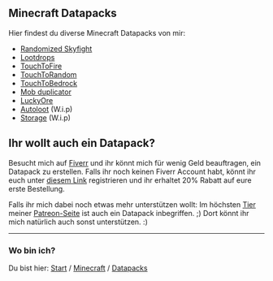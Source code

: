 ## Minecraft Datapacks

Hier findest du diverse Minecraft Datapacks von mir:

- [Randomized Skyfight](/minecraft/datapacks/randomizedskyfight)
- [Lootdrops](/minecraft/datapacks/lootdrops)
- [TouchToFire](/minecraft/datapacks/touchtofire)
- [TouchToRandom](/minecraft/datapacks/touchtorandom)
- [TouchToBedrock](/minecraft/datapacks/touchtobedrock)
- [Mob duplicator](/minecraft/datapacks/mobduplicator)
- [LuckyOre](/minecraft/datapacks/luckyore)
- [Autoloot](/minecraft/datapacks/autoloot) (W.i.p)
- [Storage](/minecraft/datapacks/storage) (W.i.p)


## Ihr wollt auch ein Datapack?

Besucht mich auf [Fiverr](https://www.fiverr.com/rafaelurben/make-you-a-minecraft-datapack) und ihr könnt mich für wenig Geld beauftragen, ein Datapack zu erstellen. Falls ihr noch keinen Fiverr Account habt, könnt ihr euch unter [diesem Link](http://www.fiverr.com/s2/badfda4d0a) registrieren und ihr erhaltet 20% Rabatt auf eure erste Bestellung.

Falls ihr mich dabei noch etwas mehr unterstützen wollt: Im höchsten [Tier](https://www.patreon.com/join/rafaelurben) meiner [Patreon-Seite](https://www.patreon.com/rafaelurben) ist auch ein Datapack inbegriffen. ;) Dort könnt ihr mich natürlich auch sonst unterstützen. :)



* * *

### Wo bin ich?

Du bist hier: [Start](/) / [Minecraft](/minecraft) / [Datapacks](/minecraft/datapacks)
